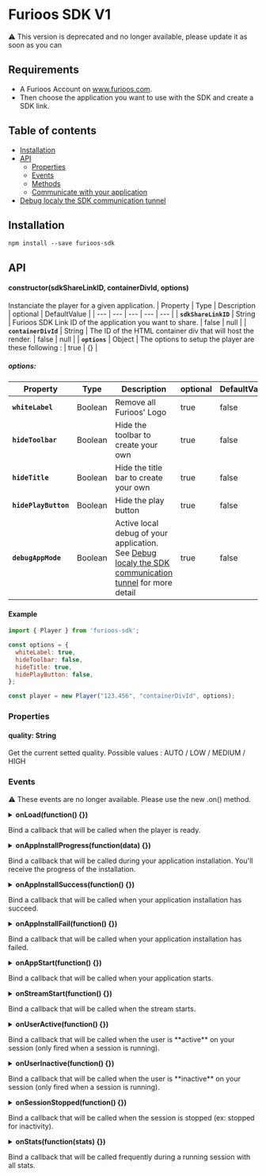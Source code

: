 # Furioos SDK V1
:warning: This version is deprecated and no longer available, please update it as soon as you can

## Requirements
- A Furioos Account on www.furioos.com.
- Then choose the application you want to use with the SDK and create a SDK link.


## Table of contents
* [Installation](#installation)
* [API](#api)
  * [Properties](#properties)
  * [Events](#events)
  * [Methods](#methods)
  * [Communicate with your application](#communicate-with-your-application)
* [Debug localy the SDK communication tunnel](#debug-localy-the-sdk-communication-tunnel)

## Installation
```npm install --save furioos-sdk```

## API
#### constructor(sdkShareLinkID, containerDivId, options)
Instanciate the player for a given application.
| Property | Type | Description | optional | DefaultValue |
| --- | --- | --- | --- | --- |
| **`sdkShareLinkID`** | String | Furioos SDK Link ID of the application you want to share. | false | null |
| **`containerDivId`** | String | The ID of the HTML container div that will host the render. | false | null |
| **`options`** | Object | The options to setup the player are these following : | true | {} |

##### options:
| Property | Type | Description | optional | DefaultValue |
| --- | --- | --- | --- | --- |
| **`whiteLabel`** | Boolean | Remove all Furioos' Logo | true | false |
| **`hideToolbar`** | Boolean | Hide the toolbar to create your own | true | false |
| **`hideTitle`** | Boolean | Hide the title bar to create your own | true | false |
| **`hidePlayButton`** | Boolean | Hide the play button | true | false |
| **`debugAppMode`** | Boolean | Active local debug of your application. See [Debug localy the SDK communication tunnel](#debug-localy-the-sdk-communication-tunnel) for more detail | true | false |

#### Example
```javascript
import { Player } from 'furioos-sdk';

const options = {
  whiteLabel: true,
  hideToolbar: false,
  hideTitle: true,
  hidePlayButton: false,
};

const player = new Player("123.456", "containerDivId", options);
```

### Properties
#### quality: String
Get the current setted quality. Possible values : AUTO / LOW / MEDIUM / HIGH


### Events
:warning: These events are no longer available. Please use the new .on() method.
<details>
  <summary>
    <b>onLoad(function() {})</b> 
    <p>Bind a callback that will be called when the player is ready.</p>
  </summary>

<b>Example</b>
```javascript
player.onLoad(function() {
  // Here you know when the player is ready.
  player.start();
})
```
</details>

<details>
  <summary>
    <b>onAppInstallProgress(function(data) {})</b> 
    <p>
       Bind a callback that will be called during your application installation.
       You'll receive the progress of the installation.
    </p>
  </summary>
  
  <b>data: </b>
  | Property | Type | Description | Value |
  | --- | --- | --- | --- |
  | **`status`** | String | The current installation step | "COPYING" or "DECOMPRESSING" |
  | **`progress`** | Number | The progress value | between 0 and 1 |

  <b>Example</b>
  ```javascript
  player.onAppInstallProgress(function(data) {
    // Implement your own code.
    console.log(data.status + " the application : " + Math.round(data.progress*100) + "%");
  })
  ```
</details>

<details>
  <summary>
    <b>onAppInstallSuccess(function() {})</b> 
    <p>
       Bind a callback that will be called when your application installation has succeed.
    </p>
  </summary>
  
  <b>Example</b>
  ```javascript
  player.onAppInstallSuccess(function() {
    // Implement your own code.
    console.log("My application is fully installed");
  })
  ```
</details>

<details>
  <summary>
    <b>onAppInstallFail(function() {})</b> 
    <p>
       Bind a callback that will be called when your application installation has failed.
    </p>
  </summary>
  
  <b>Example</b>
  ```javascript
  player.onAppInstallFail(function() {
    // Implement your own code.
    console.log("Installation has failed");
  })
  ```
</details>

<details>
  <summary>
    <b>onAppStart(function() {})</b> 
    <p>
       Bind a callback that will be called when your application starts.
    </p>
  </summary>
  
  <b>Example</b>
  ```javascript
  player.onAppStart(function() {
    // Implement your own code.
    console.log("Application started");
  })
  ```
</details>

<details>
  <summary>
    <b>onStreamStart(function() {})</b> 
    <p>
       Bind a callback that will be called when the stream starts.
    </p>
  </summary>
  
  <b>Example</b>
  ```javascript
  player.onStreamStart(function() {
    // Implement your own code.
    console.log("Stream started");
  })
  ```
</details>

<details>
  <summary>
    <b>onUserActive(function() {})</b> 
    <p>Bind a callback that will be called when the user is **active** on your session (only fired when a session is running).</p>
  </summary>

<b>Example</b>
```javascript
player.onUserActive(function() {
  // Implement your own code.
  console.log("My user is active");
})
```
</details>

<details>
  <summary>
    <b>onUserInactive(function() {})</b> 
    <p>Bind a callback that will be called when the user is **inactive** on your session (only fired when a session is running).</p>
  </summary>

<b>Example</b>
```javascript
player.onUserInactive(function() {
  // Implement your own code.
  console.log("My user is inactive");
})
```
</details>

<details>
  <summary>
    <b>onSessionStopped(function() {})</b> 
    <p>Bind a callback that will be called when the session is stopped (ex: stopped for inactivity).</p>
  </summary>

<b>Example</b>
```javascript
player.onSessionStopped(function() {
  // Implement your own code.
  console.log("The session has been stopped");
})
```
</details>

<details>
  <summary>
    <b>onStats(function(stats) {})</b> 
    <p>Bind a callback that will be called frequently during a running session with all stats.</p>
  </summary>
  
  <b>stats:</b>
  | Property | Type | Description | DefaultValue |
  | --- | --- | --- | --- |
  | **`appHeight`** | Number | Height of the application screen on VM | 0 |
  | **`appWidth`** | Number | Width of the application screen on VM | 0 |
  | **`dataLatency`** | Number | Round trip network latency | 0 |
  | **`dataMethod`** | String | events/data transmission method (value: "datachannel" or "ws") | "datachannel" |
  | **`packetsLost`** | Number | Percent of lost packets (value: 0 to 1) | 0 |
  | **`serverCpuUsage`** | Number | Server CPU usage | 0 |
  | **`serverEncodingMs`** | Number | Server encoding time (milliseconds) | 0 |
  | **`serverFramerate`** | Number | Server framerate | 0 |
  | **`serverGpuMemTotal`** | Number | Total GPU RAM available on server (byte) | 0 |
  | **`serverGpuMemUsed`** | Number | Current GPU RAM used on server (byte) | 0 |
  | **`serverGpuUsage`** | Number | Server GPU usage percent | 0 |
  | **`serverGrabbingMs`** | Number | Server grabbing time (milliseconds) | 0 |
  | **`serverRamTotal`** | Number | Total RAM available on serve (byte) | 0 |
  | **`serverRamUsed`** | Number | Current RAM used on server (byte) | 0 |
  | **`streamingEngine`** | String | Current streaming engine used (value: "Furioos" or "RenderStreaming") | "Furioos" |
  | **`userActive`** | Boolean | Define if the user is consider as active by the Furioos player | 0 |
  | **`videoBitrate`** | Number | Received video bitrate (kbps) | 0 |
  | **`videoFramerate`** | Number | Received video framerate | 0 |
  | **`videoHeight`** | Number | Heigh of the received video | 0 |
  | **`videoWidth`** | Number | Width of the received video | 0 |
  | **`videoLatency`** | Number | Total video latency (round trip network latency + decoding time) | 0 |


  <b>Example</b>
  ```javascript
  player.onStats(function(stats) {
    // Implement your own code.
    console.log("Stats received: ", stats);
  })
  ```
</details>